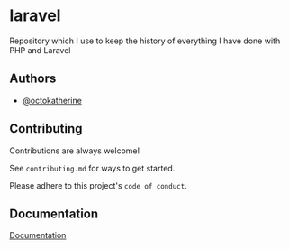 # laravel
Repository which I use to keep the history of everything I have done with PHP and Laravel


## Authors

- [@octokatherine](https://www.github.com/octokatherine)


## Contributing

Contributions are always welcome!

See `contributing.md` for ways to get started.

Please adhere to this project's `code of conduct`.


## Documentation

[Documentation](https://linktodocumentation)

